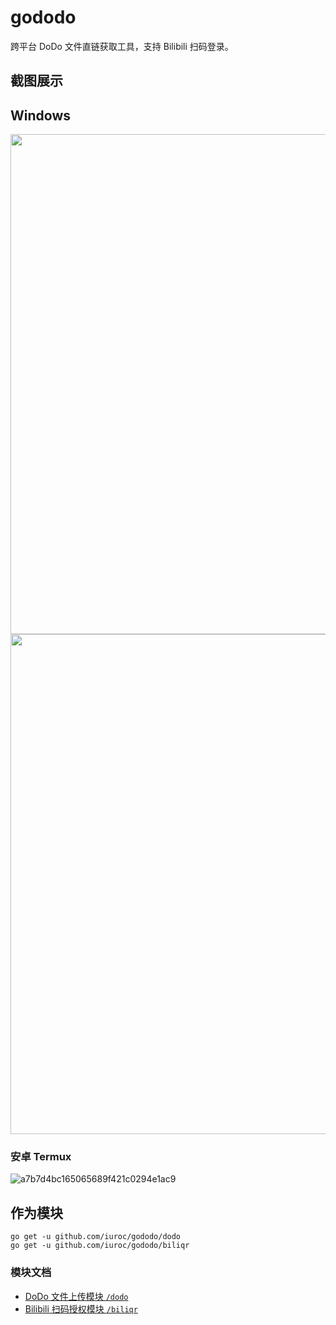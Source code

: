 # gododo

跨平台 DoDo 文件直链获取工具，支持 Bilibili 扫码登录。

## 截图展示

## Windows

<img width="800" src="https://github.com/user-attachments/assets/ac414180-21bb-47c7-8323-2a9b91cdb5a3" />

<img width="800" src="https://github.com/user-attachments/assets/6d5a26d3-5768-44d9-8829-0ddfb7d692ca" />

### 安卓 Termux

![a7b7d4bc165065689f421c0294e1ac9](https://github.com/user-attachments/assets/bb831095-bfec-4b26-ac31-315184d30ff2)


## 作为模块

```shell
go get -u github.com/iuroc/gododo/dodo
go get -u github.com/iuroc/gododo/biliqr
```

### 模块文档

- [DoDo 文件上传模块 `/dodo`](./dodo)
- [Bilibili 扫码授权模块 `/biliqr`](./biliqr)
